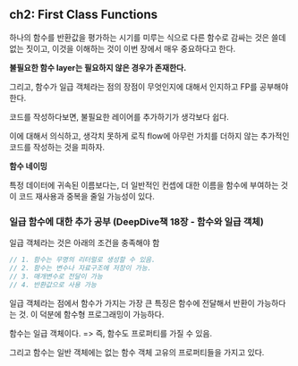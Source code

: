 ## ch2: First Class Functions

하나의 함수를 반환값을 평가하는 시기를 미루는 식으로 다른 함수로 감싸는 것은 쓸데없는 짓이고, 이것을 이해하는 것이 이번 장에서 매우 중요하다고 한다.

**불필요한 함수 layer는 필요하지 않은 경우가 존재한다.**

그리고, 함수가 일급 객체라는 점의 장점이 무엇인지에 대해서 인지하고 FP를 공부해야 한다.

코드를 작성하다보면, 불필요한 레이어를 추가하기가 생각보다 쉽다.

이에 대해서 의식하고, 생각치 못하게 로직 flow에 아무런 가치를 더하지 않는 추가적인 코드를 작성하는 것을 피하자.

**함수 네이밍**

특정 데이터에 귀속된 이름보다는, 더 일반적인 컨셉에 대한 이름을 함수에 부여하는 것이 코드 재사용과 중복을 줄일 가능성이 있다.

### 일급 함수에 대한 추가 공부 (DeepDive책 18장 - 함수와 일급 객체)

일급 객체라는 것은 아래의 조건을 충족해야 함

```javascript
// 1. 함수는 무명의 리터럴로 생성할 수 있음.
// 2. 함수는 변수나 자료구조에 저장이 가능.
// 3. 매개변수로 전달이 가능
// 4. 반환값으로 사용 가능
```

일급 객체라는 점에서 함수가 가지는 가장 큰 특징은 함수에 전달해서 반환이 가능하다는 것. 이 덕분에 함수형 프로그래밍이 가능하다.

함수는 일급 객체이다. => 즉, 함수도 프로퍼티를 가질 수 있음.

그리고 함수는 일반 객체에는 없는 함수 객체 고유의 프로퍼티들을 가지고 있다.
